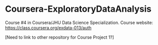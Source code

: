 # Coursera-ExploratoryDataAnalysis
Course #4 in Coursera/JHU Data Science Specialization. Course website: https://class.coursera.org/exdata-013/auth

[Need to link to other repository for Course Project 1?]